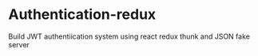 # Authentication-redux
Build JWT authentiication system using react redux thunk and JSON fake server 
